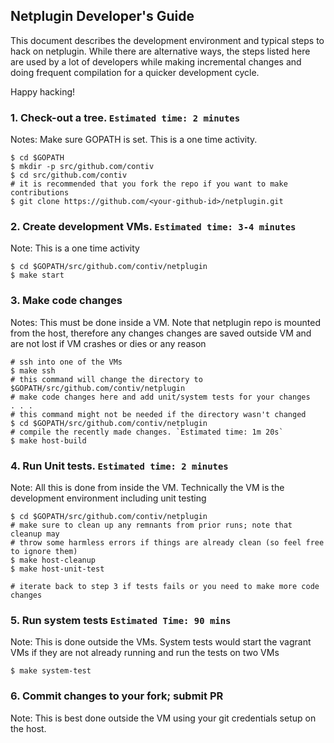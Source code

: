 ## Netplugin Developer's Guide
This document describes the development environment and typical steps to hack on netplugin.
While there are alternative ways, the steps listed here are used by a lot of developers while
making incremental changes and doing frequent compilation for a quicker development cycle.

Happy hacking!

### 1. Check-out a tree. `Estimated time: 2 minutes`
Notes: Make sure GOPATH is set. This is a one time activity.
```
$ cd $GOPATH
$ mkdir -p src/github.com/contiv
$ cd src/github.com/contiv
# it is recommended that you fork the repo if you want to make contributions
$ git clone https://github.com/<your-github-id>/netplugin.git
```

### 2. Create development VMs. `Estimated time: 3-4 minutes`
Note: This is a one time activity
```
$ cd $GOPATH/src/github.com/contiv/netplugin
$ make start
```

### 3. Make code changes
Notes: This must be done inside a VM. Note that netplugin repo is mounted from the host,
therefore any changes changes are saved outside VM and are not lost if VM crashes or dies or any reason
```
# ssh into one of the VMs
$ make ssh
# this command will change the directory to $GOPATH/src/github.com/contiv/netplugin
# make code changes here and add unit/system tests for your changes
. . .
# this command might not be needed if the directory wasn't changed
$ cd $GOPATH/src/github.com/contiv/netplugin
# compile the recently made changes. `Estimated time: 1m 20s`
$ make host-build
```

### 4. Run Unit tests. `Estimated time: 2 minutes`
Note: All this is done from inside the VM. Technically the VM is
the development environment including unit testing
```
$ cd $GOPATH/src/github.com/contiv/netplugin
# make sure to clean up any remnants from prior runs; note that cleanup may
# throw some harmless errors if things are already clean (so feel free to ignore them)
$ make host-cleanup
$ make host-unit-test

# iterate back to step 3 if tests fails or you need to make more code changes
```

### 5. Run system tests `Estimated Time: 90 mins`
Note: This is done outside the VMs. System tests would start the vagrant VMs if
they are not already running and run the tests on two VMs
```
$ make system-test
```

### 6. Commit changes to your fork; submit PR
Note: This is best done outside the VM using your git credentials setup on the host.
